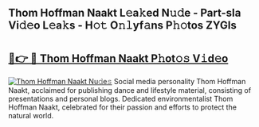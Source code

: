 ## Thom Hoffman Naakt L𝚎a𝚔ed N𝚞𝚍e - Part-sIa Vi𝚍𝚎o L𝚎a𝚔s - H𝚘𝚝 O𝚗𝚕yf𝚊ns P𝚑𝚘tos ZYGls

# <h2><a href="http://kf5r5lk.oniu.top/?m=Thom+Hoffman+Naakt">🔗👉 🔴 Thom Hoffman Naakt P𝚑ot𝚘𝚜 V𝚒d𝚎o</a></h2>

[![Thom Hoffman Naakt Nu𝚍e𝚜](https://i.imgur.com/0qMVB7G.gif)](http://kf5r5lk.oniu.top/?m=Thom+Hoffman+Naakt)
Social media personality Thom Hoffman Naakt, acclaimed for publishing dance and lifestyle material, consisting of presentations and personal blogs. Dedicated environmentalist Thom Hoffman Naakt, celebrated for their passion and efforts to protect the natural world.  
